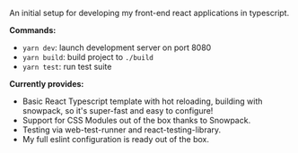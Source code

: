 An initial setup for developing my front-end react applications in typescript. 

**Commands:**

* `yarn dev`: launch development server on port 8080
* `yarn build`: build project to `./build`
* `yarn test`: run test suite

**Currently provides:**

* Basic React Typescript template with hot reloading, building with snowpack, so it's super-fast and easy to configure!
* Support for CSS Modules out of the box thanks to Snowpack.
* Testing via web-test-runner and react-testing-library.
* My full eslint configuration is ready out of the box.
